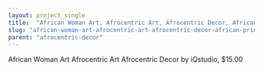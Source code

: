 ```yaml
---
layout: project_single
title:  "African Woman Art, Afrocentric Art, Afrocentric Decor, African Print, African Art, African American Art, African Gifts"
slug: "african-woman-art-afrocentric-art-afrocentric-decor-african-print-african-art-african-american-art-african"
parent: "afrocentric-decor"
---
```

African Woman Art Afrocentric Art Afrocentric Decor by iQstudio, $15.00